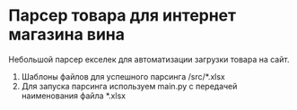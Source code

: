 # Парсер товара для интернет магазина вина
Небольшой парсер екселек для автоматизации загрузки товара на сайт.
1. Шаблоны файлов для успешного парсинга /src/*.xlsx
2. Для запуска парсинга используем main.py с передачей наименования файла *.xlsx


